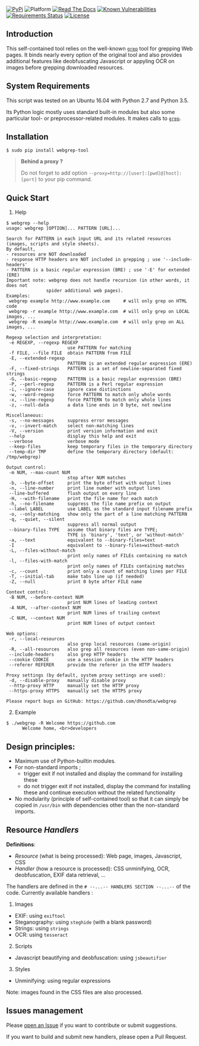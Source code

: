 [![PyPi](https://img.shields.io/pypi/v/webgrep-tool.svg)](https://pypi.python.org/pypi/webgrep-tool/)
![Platform](https://img.shields.io/badge/platform-linux-yellow.svg)
[![Read The Docs](https://readthedocs.org/projects/webgrep/badge/?version=latest)](http://webgrep.readthedocs.io/en/latest/?badge=latest)
[![Known Vulnerabilities](https://snyk.io/test/github/dhondta/webgrep/badge.svg?targetFile=requirements.txt)](https://snyk.io/test/github/dhondta/webgrep?targetFile=requirements.txt)
[![Requirements Status](https://requires.io/github/dhondta/webgrep/requirements.svg?branch=master)](https://requires.io/github/dhondta/webgrep/requirements/?branch=master)
[![License](https://img.shields.io/pypi/l/webgrep-tool.svg)](https://pypi.python.org/pypi/webgrep-tool/)


## Introduction

This self-contained tool relies on the well-known [`grep`](https://linux.die.net/man/1/grep) tool for grepping Web pages. It binds nearly every option of the original tool and also provides additional features like deobfuscating Javascript or appyling OCR on images before grepping downloaded resources.


## System Requirements

This script was tested on an Ubuntu 16.04 with Python 2.7 and Python 3.5.

Its Python logic mostly uses standard built-in modules but also some particular tool- or preprocessor-related modules. It makes calls to [`grep`](https://linux.die.net/man/1/grep).


## Installation

```session
$ sudo pip install webgrep-tool
```

> **Behind a proxy ?**
> 
> Do not forget to add option `--proxy=http://[user]:[pwd]@[host]:[port]` to your pip command.


## Quick Start

1. Help

 ```session
 $ webgrep --help
usage: webgrep [OPTION]... PATTERN [URL]...

Search for PATTERN in each input URL and its related resources
 (images, scripts and style sheets).
By default,
 - resources are NOT downloaded
 - response HTTP headers are NOT included in grepping ; use '--include-headers'
 - PATTERN is a basic regular expression (BRE) ; use '-E' for extended (ERE)
Important note: webgrep does not handle recursion (in other words, it does not
                spider additional web pages).
Examples:
  webgrep example http://www.example.com     # will only grep on HTML code
  webgrep -r example http://www.example.com  # will only grep on LOCAL images, ...
  webgrep -R example http://www.example.com  # will only grep on ALL images, ...

Regexp selection and interpretation:
  -e REGEXP, --regexp REGEXP
                        use PATTERN for matching
  -f FILE, --file FILE  obtain PATTERN from FILE
  -E, --extended-regexp
                        PATTERN is an extended regular expression (ERE)
  -F, --fixed-strings   PATTERN is a set of newline-separated fixed strings
  -G, --basic-regexp    PATTERN is a basic regular expression (BRE)
  -P, --perl-regexp     PATTERN is a Perl regular expression
  -i, --ignore-case     ignore case distinctions
  -w, --word-regexp     force PATTERN to match only whole words
  -x, --line-regexp     force PATTERN to match only whole lines
  -z, --null-data       a data line ends in 0 byte, not newline

Miscellaneous:
  -s, --no-messages     suppress error messages
  -v, --invert-match    select non-matching lines
  -V, --version         print version information and exit
  --help                display this help and exit
  --verbose             verbose mode
  --keep-files          keep temporary files in the temporary directory
  --temp-dir TMP        define the temporary directory (default: /tmp/webgrep)

Output control:
  -m NUM, --max-count NUM
                        stop after NUM matches
  -b, --byte-offset     print the byte offset with output lines
  -n, --line-number     print line number with output lines
  --line-buffered       flush output on every line
  -H, --with-filename   print the file name for each match
  -h, --no-filename     suppress the file name prefix on output
  --label LABEL         use LABEL as the standard input filename prefix
  -o, --only-matching   show only the part of a line matching PATTERN
  -q, --quiet, --silent
                        suppress all normal output
  --binary-files TYPE   assume that binary files are TYPE;
                        TYPE is 'binary', 'text', or 'without-match'
  -a, --text            equivalent to --binary-files=text
  -I                    equivalent to --binary-files=without-match
  -L, --files-without-match
                        print only names of FILEs containing no match
  -l, --files-with-match
                        print only names of FILEs containing matches
  -c, --count           print only a count of matching lines per FILE
  -T, --initial-tab     make tabs line up (if needed)
  -Z, --null            print 0 byte after FILE name

Context control:
  -B NUM, --before-context NUM
                        print NUM lines of leading context
  -A NUM, --after-context NUM
                        print NUM lines of trailing context
  -C NUM, --context NUM
                        print NUM lines of output context

Web options:
  -r, --local-resources
                        also grep local resources (same-origin)
  -R, --all-resources   also grep all resources (even non-same-origin)
  --include-headers     also grep HTTP headers
  --cookie COOKIE       use a session cookie in the HTTP headers
  --referer REFERER     provide the referer in the HTTP headers

Proxy settings (by default, system proxy settings are used):
  -d, --disable-proxy   manually disable proxy
  --http-proxy HTTP     manually set the HTTP proxy
  --https-proxy HTTPS   manually set the HTTPS proxy

Please report bugs on GitHub: https://github.com/dhondta/webgrep

 ```
 
2. Example

 ```session
 $ ./webgrep -R Welcome https://github.com
       Welcome home, <br>developers
 
 ```


## Design principles:

- Maximum use of Python-builtin modules.
- For non-standard imports ;
  - trigger exit if not installed and display the command for installing these
  - do not trigger exit if not installed, display the command for installing these and continue execution without the related functionality
- No modularity (principle of self-contained tool) so that it can simply be copied in `/usr/bin` with dependencies other than the non-standard imports.


## Resource *Handlers*

**Definitions**:
- *Resource* (what is being processed):  Web page, images, Javascript, CSS
- *Handler* (how a resource is processed): CSS unminifying, OCR, deobfuscation, EXIF data retrieval, ...

The handlers are defined in the `# --...-- HANDLERS SECTION --...--` of the code. Currently available handlers :
1. Images
  - EXIF: using `exiftool`
  - Steganography: using `steghide` (with a blank password)
  - Strings: using `strings`
  - OCR: using `tesseract`
2. Scripts
  - Javascript beautifying and deobfuscation: using `jsbeautifier`
3. Styles
  - Unminifying: using regular expressions

Note: images found in the CSS files are also processed.


## Issues management

Please [open an Issue](https://github.com/dhondta/webgrep/issues/new) if you want to contribute or submit suggestions. 

If you want to build and submit new handlers, please open a Pull Request.
